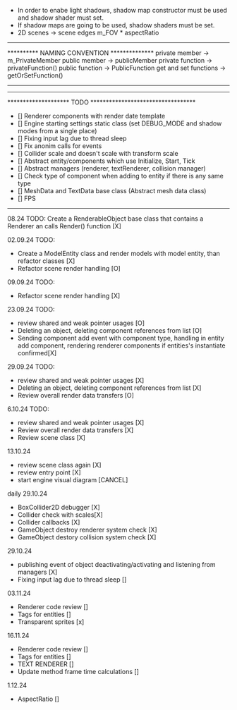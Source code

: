 - In order to enabe light shadows, shadow map constructor must be used and shadow shader must set.
- If shadow maps are going to be used, shadow shaders must be set.
- 2D scenes -> scene edges m_FOV * aspectRatio 
*******************************************
********** NAMING CONVENTION **************
private member -> m_PrivateMember
public member -> publicMember
private function -> privateFunction()
public function -> PublicFunction
get and set functions -> getOrSetFunction()
*******************************************

************************************************************
******************** TODO **********************************
- [] Renderer components with render date template
- [] Engine starting settings static class (set DEBUG_MODE and shadow modes from a single place)
- [] Fixing input lag due to thread sleep
- [] Fix anonim calls for events
- [] Collider scale and doesn't scale with transform scale
- [] Abstract entity/components which use Initialize, Start, Tick
- [] Abstract managers (renderer, textRenderer, collision manager)
- [] Check type of component when adding to entity if there is any same type
- [] MeshData and TextData base class (Abstract mesh data class)
- [] FPS
************************************************************

08.24
TODO: Create a RenderableObject base class that contains a Renderer an calls Render() function [X]

02.09.24
TODO: 
- Create a ModelEntity class and render models with model entity, than refactor classes [X]
- Refactor scene render handling  [O]

09.09.24
TODO:
- Refactor scene render handling  [X]
 
23.09.24
TODO:
- review shared and weak pointer usages [O]
- Deleting an object, deleting component references from list [O]
- Sending component add event with component type, handling in entity add component, rendering renderer components if entities's instantiate confirmed[X]

29.09.24
TODO:
- review shared and weak pointer usages [X]
- Deleting an object, deleting component references from list [X]
- Review overall render data transfers [O]

6.10.24
TODO:
- review shared and weak pointer usages [X]
- Review overall render data transfers [X]
- Review scene class [X]

13.10.24
- review scene class again [X]
- review entry point [X]
- start engine visual diagram [CANCEL]

daily 29.10.24 
- BoxCollider2D debugger [X]
- Collider check with scales[X]
- Collider callbacks [X]
- GameObject destroy renderer system check [X]
- GameObject destory collision system check [X]

29.10.24
- publishing event of object deactivating/activating and listening from managers [X]
- Fixing input lag due to thread sleep []

03.11.24
- Renderer code review []
- Tags for entities []
- Transparent sprites [x]

16.11.24
- Renderer code review []
- Tags for entities []
- TEXT RENDERER []
- Update method frame time calculations []

1.12.24
- AspectRatio []